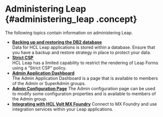 # Administering Leap {#administering_leap .concept}

The following topics contain information on administering Leap.

-   **[Backing up and restoring the DB2 database](ad_managing_db2_database.md)**  
Data for HCL Leap applications is stored within a database. Ensure that you have a backup and restore strategy in place to protect your data.
-   **[Strict CSP](leap_strict_csp.md)**  
HCL Leap has a limited capability to restrict the rendering of Leap Forms using a “Strict CSP” policy.
-   **[Admin Application Dashboard](admin_application_dashboard.md)**  
The Admin Application Dashboard is a page that is available to members of the Admin or SuperAdmin groups.
-   **[Admin Configuration Page](admin_config_ui.md)**
The Admin configuration page can be used to modify some configuration properties and is available to members of the Admin group.
-   **[Integrating with HCL Volt MX Foundry](admin_foundry_integration.md)**
Connect to MX Foundry and use integration services within your Leap applications.

